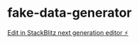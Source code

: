 # fake-data-generator

[Edit in StackBlitz next generation editor ⚡️](https://stackblitz.com/~/github.com/junocastiel/fake-data-generator)